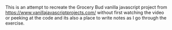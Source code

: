 This is an attempt to recreate the Grocery Bud vanilla javascript project from https://www.vanillajavascriptprojects.com/ without first watching the video or peeking at the code and its also a place to write notes as I go through the exercise.
